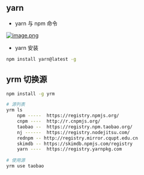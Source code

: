 ## yarn
- yarn 与 npm 命令

[![image.png](https://chevereto.zhuangzexin.top/images/2021/07/27/image.png)](https://chevereto.zhuangzexin.top/image/fFos)
- yarn 安装
```bash
npm install yarn@latest -g

```

## yrm 切换源
```bash
npm install -g yrm

# 源列表
yrm ls
    npm -----  https://registry.npmjs.org/
    cnpm ----  http://r.cnpmjs.org/
    taobao --  https://registry.npm.taobao.org/
    nj ------  https://registry.nodejitsu.com/
    rednpm -- http://registry.mirror.cqupt.edu.cn
    skimdb -- https://skimdb.npmjs.com/registry
    yarn ----  https://registry.yarnpkg.com
    
# 使用源
yrm use taobao
```